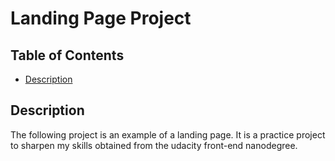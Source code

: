 # Landing Page Project

## Table of Contents

* [Description](#description)

## Description

The following project is an example of a landing page. It is a practice project to sharpen my skills obtained from the udacity front-end nanodegree.

